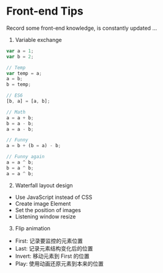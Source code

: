 # Front-end Tips

Record some front-end knowledge, is constantly updated ...

1. Variable exchange

```js
var a = 1;
var b = 2;

// Temp
var temp = a;
a = b;
b = temp;

// ES6
[b, a] = [a, b];

// Math
a = a + b;
b = a - b;
a = a - b;

// Funny
a = b + (b = a) - b;

// Funny again
a = a ^ b;
b = a ^ b;
a = a ^ b;
```

2. Waterfall layout design

- Use JavaScript instead of CSS
- Create image Element
- Set the position of images
- Listening window resize

3. Flip animation

- First: 记录要监控的元素位置
- Last: 记录元素结构变化后的位置
- Invert: 移动元素到 First 的位置
- Play: 使用动画还原元素到本来的位置